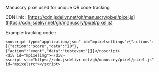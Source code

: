 Manuscry pixel used for unique QR code tracking

CDN link :
[https://cdn.jsdelivr.net/gh/manuscry/pixel/pixel.js](https://cdn.jsdelivr.net/gh/manuscry/pixel/pixel.js)

Example tracking code :
```
<noscript type="application/json" id="mpixelsettings">{"actions":[{"action":"score","data":"10"},{"action":"event","data":"testevent"}]}</noscript>
<div id="mpixelimg"></div>
<script src="https://cdn.jsdelivr.net/gh/manuscry/pixel/pixel.js" id="mpixelsrc"></script>
```